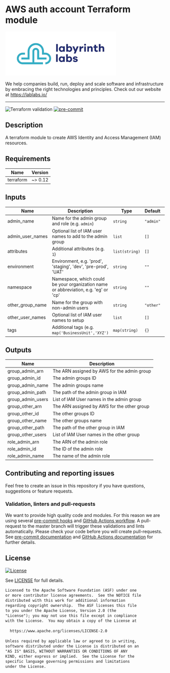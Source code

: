 # AWS auth account Terraform module

[![labyrinth labs logo](ll-logo.png)](https://lablabs.io/)

We help companies build, run, deploy and scale software and infrastructure by embracing the right technologies and principles. Check out our website at https://lablabs.io/

---

![Terraform validation](https://github.com/lablabs/terraform-aws-auth-account/workflows/Terraform%20validation/badge.svg?branch=master)
[![pre-commit](https://img.shields.io/badge/pre--commit-enabled-success?logo=pre-commit&logoColor=white)](https://github.com/pre-commit/pre-commit)

## Description

A terraform module to create AWS Identity and Access Management (IAM) resources.

<!-- BEGINNING OF PRE-COMMIT-TERRAFORM DOCS HOOK -->
## Requirements

| Name | Version |
|------|---------|
| terraform | ~> 0.12 |

## Inputs

| Name | Description | Type | Default | Required |
|------|-------------|------|---------|:--------:|
| admin\_name | Name for the admin group and role (e.g. `admin`) | `string` | `"admin"` | no |
| admin\_user\_names | Optional list of IAM user names to add to the admin group | `list` | `[]` | no |
| attributes | Additional attributes (e.g. `1`) | `list(string)` | `[]` | no |
| environment | Environment, e.g. 'prod', 'staging', 'dev', 'pre-prod', 'UAT' | `string` | `""` | no |
| namespace | Namespace, which could be your organization name or abbreviation, e.g. 'eg' or 'cp' | `string` | `""` | no |
| other\_group\_name | Name for the group with non-admin users | `string` | `"other"` | no |
| other\_user\_names | Optional list of IAM user names to setup | `list` | `[]` | no |
| tags | Additional tags (e.g. `map('BusinessUnit','XYZ')` | `map(string)` | `{}` | no |

## Outputs

| Name | Description |
|------|-------------|
| group\_admin\_arn | The ARN assigned by AWS for the admin group |
| group\_admin\_id | The admin groups ID |
| group\_admin\_name | The admin groups name |
| group\_admin\_path | The path of the admin group in IAM |
| group\_admin\_users | List of IAM User names in the admin group |
| group\_other\_arn | The ARN assigned by AWS for the other group |
| group\_other\_id | The other groups ID |
| group\_other\_name | The other groups name |
| group\_other\_path | The path of the other group in IAM |
| group\_other\_users | List of IAM User names in the other group |
| role\_admin\_arn | The ARN of the admin role |
| role\_admin\_id | The ID of the admin role |
| role\_admin\_name | The name of the admin role |

<!-- END OF PRE-COMMIT-TERRAFORM DOCS HOOK -->

## Contributing and reporting issues

Feel free to create an issue in this repository if you have questions, suggestions or feature requests.

### Validation, linters and pull-requests

We want to provide high quality code and modules. For this reason we are using
several [pre-commit hooks](.pre-commit-config.yaml) and
[GitHub Actions workflow](.github/workflows/main.yml). A pull-request to the
master branch will trigger these validations and lints automatically. Please
check your code before you will create pull-requests. See
[pre-commit documentation](https://pre-commit.com/) and
[GitHub Actions documentation](https://docs.github.com/en/actions) for further
details.


## License

[![License](https://img.shields.io/badge/License-Apache%202.0-blue.svg)](https://opensource.org/licenses/Apache-2.0)

See [LICENSE](LICENSE) for full details.

    Licensed to the Apache Software Foundation (ASF) under one
    or more contributor license agreements.  See the NOTICE file
    distributed with this work for additional information
    regarding copyright ownership.  The ASF licenses this file
    to you under the Apache License, Version 2.0 (the
    "License"); you may not use this file except in compliance
    with the License.  You may obtain a copy of the License at

      https://www.apache.org/licenses/LICENSE-2.0

    Unless required by applicable law or agreed to in writing,
    software distributed under the License is distributed on an
    "AS IS" BASIS, WITHOUT WARRANTIES OR CONDITIONS OF ANY
    KIND, either express or implied.  See the License for the
    specific language governing permissions and limitations
    under the License.
